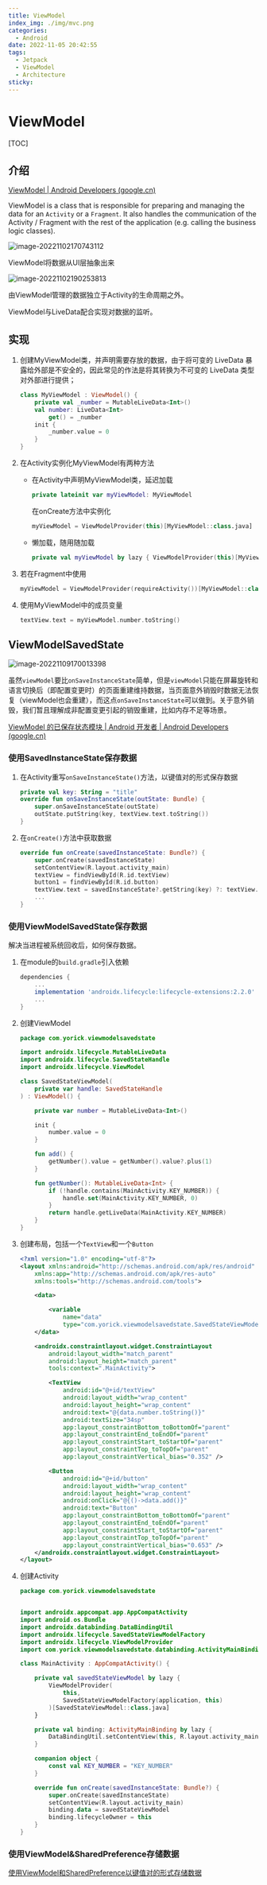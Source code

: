 ```yaml
---
title: ViewModel
index_img: ./img/mvc.png
categories: 
  - Android
date: 2022-11-05 20:42:55
tags: 
  - Jetpack
  - ViewModel
  - Architecture
sticky: 
---
```


# ViewModel

[TOC]

## 介绍

[ViewModel  | Android Developers (google.cn)](https://developer.android.google.cn/reference/kotlin/androidx/lifecycle/ViewModel)

ViewModel is a class that is responsible for preparing and managing the data for an `Activity` or a `Fragment`. It also handles the communication of the Activity / Fragment with the rest of the application (e.g. calling the business logic classes).

![image-20221102170743112](./img/mvc.png)

ViewModel将数据从UI层抽象出来

![image-20221102190253813](./img/image-20221102190253813.png)

由ViewModel管理的数据独立于Activity的生命周期之外。

ViewModel与LiveData配合实现对数据的监听。

## 实现

1. 创建MyViewModel类，并声明需要存放的数据，由于将可变的 LiveData 暴露给外部是不安全的，因此常见的作法是将其转换为不可变的 LiveData 类型对外部进行提供；

   ```kotlin
   class MyViewModel : ViewModel() {
       private val _number = MutableLiveData<Int>()
       val number: LiveData<Int>
           get() = _number
       init {
           _number.value = 0
       }
   }
   ```

2. 在Activity实例化MyViewModel有两种方法

   - 在Activity中声明MyViewModel类，延迟加载

     ```kotlin
     private lateinit var myViewModel: MyViewModel
     ```
     在onCreate方法中实例化

     ```kotlin
     myViewModel = ViewModelProvider(this)[MyViewModel::class.java]
     ```
     
   - 懒加载，随用随加载

     ```kotlin
     private val myViewModel by lazy { ViewModelProvider(this)[MyViewModel::class.java] }
     ```

3. 若在Fragment中使用

   ```kotlin
   myViewModel = ViewModelProvider(requireActivity())[MyViewModel::class.java]
   ```

4. 使用MyViewModel中的成员变量

   ```kotlin
   textView.text = myViewModel.number.toString()
   ```

## ViewModelSavedState

![image-20221109170013398](./img/image-20221109170013398.png)

虽然`viewModel`要比`onSaveInstanceState`简单，但是`viewModel`只能在屏幕旋转和语言切换后（即配置变更时）的页面重建维持数据，当页面意外销毁时数据无法恢复（viewModel也会重建），而这点`onSaveInstanceState`可以做到。关于意外销毁，我们暂且理解成非配置变更引起的销毁重建，比如内存不足等场景。

[ViewModel 的已保存状态模块  | Android 开发者  | Android Developers (google.cn)](https://developer.android.google.cn/topic/libraries/architecture/viewmodel-savedstate?hl=zh-cn#kotlin)

### 使用SavedInstanceState保存数据

1. 在Activity重写`onSaveInstanceState()`方法，以键值对的形式保存数据

   ```kotlin
   private val key: String = "title"
   override fun onSaveInstanceState(outState: Bundle) {
       super.onSaveInstanceState(outState)
       outState.putString(key, textView.text.toString())
   }
   ```

2. 在`onCreate()`方法中获取数据

   ```kotlin
   override fun onCreate(savedInstanceState: Bundle?) {
       super.onCreate(savedInstanceState)
       setContentView(R.layout.activity_main)
       textView = findViewById(R.id.textView)
       button1 = findViewById(R.id.button)
       textView.text = savedInstanceState?.getString(key) ?: textView.text
       ...
   }
   ```

### 使用ViewModelSavedState保存数据

解决当进程被系统回收后，如何保存数据。

1. 在module的`build.gradle`引入依赖

   ```groovy
   dependencies {
       ...
       implementation 'androidx.lifecycle:lifecycle-extensions:2.2.0'
       ...
   }
   ```

2. 创建ViewModel

   ```kotlin
   package com.yorick.viewmodelsavedstate
   
   import androidx.lifecycle.MutableLiveData
   import androidx.lifecycle.SavedStateHandle
   import androidx.lifecycle.ViewModel
   
   class SavedStateViewModel(
       private var handle: SavedStateHandle
   ) : ViewModel() {
   
       private var number = MutableLiveData<Int>()
   
       init {
           number.value = 0
       }
   
       fun add() {
           getNumber().value = getNumber().value?.plus(1)
       }
   
       fun getNumber(): MutableLiveData<Int> {
           if (!handle.contains(MainActivity.KEY_NUMBER)) {
               handle.set(MainActivity.KEY_NUMBER, 0)
           }
           return handle.getLiveData(MainActivity.KEY_NUMBER)
       }
   }
   ```

3. 创建布局，包括一个`TextView`和一个`Button`

   ```xml
   <?xml version="1.0" encoding="utf-8"?>
   <layout xmlns:android="http://schemas.android.com/apk/res/android"
       xmlns:app="http://schemas.android.com/apk/res-auto"
       xmlns:tools="http://schemas.android.com/tools">
   
       <data>
   
           <variable
               name="data"
               type="com.yorick.viewmodelsavedstate.SavedStateViewModel" />
       </data>
   
       <androidx.constraintlayout.widget.ConstraintLayout
           android:layout_width="match_parent"
           android:layout_height="match_parent"
           tools:context=".MainActivity">
   
           <TextView
               android:id="@+id/textView"
               android:layout_width="wrap_content"
               android:layout_height="wrap_content"
               android:text="@{data.number.toString()}"
               android:textSize="34sp"
               app:layout_constraintBottom_toBottomOf="parent"
               app:layout_constraintEnd_toEndOf="parent"
               app:layout_constraintStart_toStartOf="parent"
               app:layout_constraintTop_toTopOf="parent"
               app:layout_constraintVertical_bias="0.352" />
   
           <Button
               android:id="@+id/button"
               android:layout_width="wrap_content"
               android:layout_height="wrap_content"
               android:onClick="@{()->data.add()}"
               android:text="Button"
               app:layout_constraintBottom_toBottomOf="parent"
               app:layout_constraintEnd_toEndOf="parent"
               app:layout_constraintStart_toStartOf="parent"
               app:layout_constraintTop_toTopOf="parent"
               app:layout_constraintVertical_bias="0.653" />
       </androidx.constraintlayout.widget.ConstraintLayout>
   </layout>
   ```

4. 创建Activity

   ```kotlin
   package com.yorick.viewmodelsavedstate
   
   
   import androidx.appcompat.app.AppCompatActivity
   import android.os.Bundle
   import androidx.databinding.DataBindingUtil
   import androidx.lifecycle.SavedStateViewModelFactory
   import androidx.lifecycle.ViewModelProvider
   import com.yorick.viewmodelsavedstate.databinding.ActivityMainBinding
   
   class MainActivity : AppCompatActivity() {
   
       private val savedStateViewModel by lazy {
           ViewModelProvider(
               this,
               SavedStateViewModelFactory(application, this)
           )[SavedStateViewModel::class.java]
       }
   
       private val binding: ActivityMainBinding by lazy {
           DataBindingUtil.setContentView(this, R.layout.activity_main)
       }
   
       companion object {
           const val KEY_NUMBER = "KEY_NUMBER"
       }
   
       override fun onCreate(savedInstanceState: Bundle?) {
           super.onCreate(savedInstanceState)
           setContentView(R.layout.activity_main)
           binding.data = savedStateViewModel
           binding.lifecycleOwner = this
       }
   }
   ```

### 使用ViewModel&SharedPreference存储数据

[使用ViewModel和SharedPreference以键值对的形式存储数据](../../14_SharedPreferences.md)

